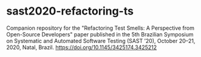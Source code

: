 # sast2020-refactoring-ts
Companion repository for the "Refactoring Test Smells: A Perspective from Open-Source Developers" paper published in the 5th Brazilian Symposium on Systematic and Automated Software Testing (SAST ’20), October 20–21, 2020, Natal, Brazil. https://doi.org/10.1145/3425174.3425212
